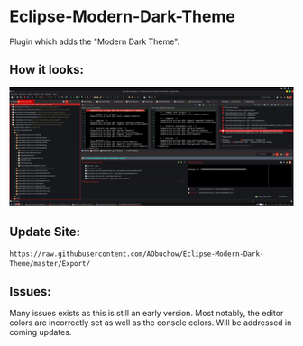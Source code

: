 # Eclipse-Modern-Dark-Theme
Plugin which adds the "Modern Dark Theme".

## How it looks:
![image](how_it_looks.png?raw=true "Screenshot of the Modern Dark Theme")


## Update Site:
`https://raw.githubusercontent.com/AObuchow/Eclipse-Modern-Dark-Theme/master/Export/` 

## Issues:
Many issues exists as this is still an early version. Most notably, the editor colors are incorrectly set as well as the console colors. Will be addressed in coming updates.
